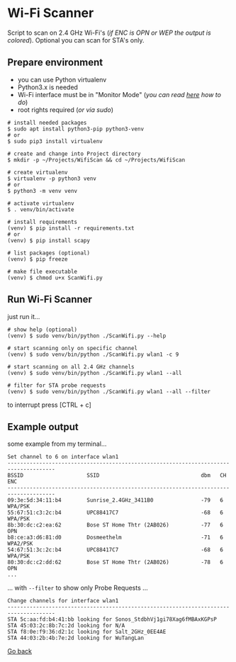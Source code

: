 # Wi-Fi Scanner

Script to scan on 2.4 GHz Wi-Fi's (_if ENC is OPN or WEP the output is colored_). Optional you can scan for STA's only. 

## Prepare environment

- you can use Python virtualenv
- Python3.x is needed
- Wi-Fi interface must be in "Monitor Mode" (_you can read [here](https://softwaretester.info/wifi-monitor-mode-basics/) how to do_)
- root rights required (_or via sudo_)

```shell
# install needed packages
$ sudo apt install python3-pip python3-venv
# or
$ sudo pip3 install virtualenv

# create and change into Project directory
$ mkdir -p ~/Projects/WifiScan && cd ~/Projects/WifiScan

# create virtualenv
$ virtualenv -p python3 venv
# or
$ python3 -m venv venv

# activate virtualenv
$ . venv/bin/activate

# install requirements
(venv) $ pip install -r requirements.txt
# or
(venv) $ pip install scapy

# list packages (optional)
(venv) $ pip freeze

# make file executable
(venv) $ chmod u+x ScanWifi.py 
```

## Run Wi-Fi Scanner

just run it...

```shell
# show help (optional)
(venv) $ sudo venv/bin/python ./ScanWifi.py --help

# start scanning only on specific channel
(venv) $ sudo venv/bin/python ./ScanWifi.py wlan1 -c 9

# start scanning on all 2.4 GHz channels
(venv) $ sudo venv/bin/python ./ScanWifi.py wlan1 --all

# filter for STA probe requests
(venv) $ sudo venv/bin/python ./ScanWifi.py wlan1 --all --filter
```

to interrupt press [CTRL + c]

## Example output

some example from my terminal...

```shell
Set channel to 6 on interface wlan1
-------------------------------------------------------------------------------------
BSSID                    SSID                                dbm   CH      ENC
-------------------------------------------------------------------------------------
09:3e:5d:34:11:b4        Sunrise_2.4GHz_3411B0               -79   6       WPA/PSK
55:67:51:c3:2c:b4        UPC88417C7                          -68   6       WPA/PSK
8b:30:dc:c2:ea:62        Bose ST Home Thtr (2AB026)          -77   6       OPN
b8:ce:a3:d6:81:d0        Dosmeethelm                         -71   6       WPA2/PSK
54:67:51:3c:2c:b4        UPC88417C7                          -68   6       WPA/PSK
80:30:dc:c2:dd:62        Bose ST Home Thtr (2AB026)          -78   6       OPN
...
```

... with `--filter` to show only Probe Requests ...

```shell
Change channels for interface wlan1
-------------------------------------------------------------------------------------
STA 5c:aa:fd:b4:41:bb looking for Sonos_StdbhVj1gi78Xag6fMBAxKGPsP
STA 45:03:2c:8b:7c:2d looking for N/A
STA f8:0e:f9:36:d2:1c looking for Salt_2GHz_0EE4AE
STA 44:03:2b:4b:7e:2d looking for WuTangLan
```

[Go back](../README.md)
